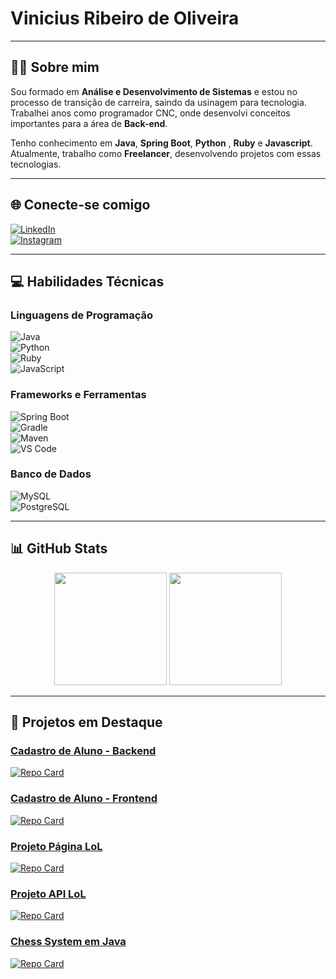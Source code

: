 # **Vinicius Ribeiro de Oliveira**

---

## 👨‍💻 **Sobre mim**
Sou formado em **Análise e Desenvolvimento de Sistemas** e estou no processo de transição de carreira, saindo da usinagem para tecnologia. Trabalhei anos como programador CNC, onde desenvolvi conceitos importantes para a área de **Back-end**.  

Tenho conhecimento em **Java**, **Spring Boot**, **Python** , **Ruby** e **Javascript**. Atualmente, trabalho como **Freelancer**, desenvolvendo projetos com essas tecnologias.

---

## 🌐 **Conecte-se comigo**
[![LinkedIn](https://img.shields.io/badge/LinkedIn-000?style=for-the-badge&logo=linkedin&logoColor=0E76A8)](https://www.linkedin.com/in/vinicius-oliveira-3061341b5/)  
[![Instagram](https://img.shields.io/badge/Instagram-000?style=for-the-badge&logo=instagram&logoColor=E4405F)](https://www.instagram.com/viniciusribeiro.1/)

---

## 💻 **Habilidades Técnicas**

### **Linguagens de Programação**
![Java](https://img.shields.io/badge/Java-000?style=for-the-badge&logo=java&logoColor=white)  
![Python](https://img.shields.io/badge/Python-000?style=for-the-badge&logo=python)  
![Ruby](https://img.shields.io/badge/Ruby-000?style=for-the-badge&logo=ruby&logoColor=CC342D)  
![JavaScript](https://img.shields.io/badge/JavaScript-000?style=for-the-badge&logo=javascript&logoColor=F7DF1E)


### **Frameworks e Ferramentas**
![Spring Boot](https://img.shields.io/badge/Spring%20Boot-000?style=for-the-badge&logo=springboot)  
![Gradle](https://img.shields.io/badge/Gradle-000?style=for-the-badge&logo=gradle)  
![Maven](https://img.shields.io/badge/Maven-000?style=for-the-badge&logo=apachemaven)  
![VS Code](https://img.shields.io/badge/VS%20Code-000?style=for-the-badge&logo=visualstudiocode&logoColor=007ACC)

### **Banco de Dados**
![MySQL](https://img.shields.io/badge/MySQL-000?style=for-the-badge&logo=mysql)  
![PostgreSQL](https://img.shields.io/badge/PostgreSQL-000?style=for-the-badge&logo=postgresql)

---

## 📊 **GitHub Stats**
<div align="center">
  <img height="180em" src="https://github-readme-stats.vercel.app/api?username=viniciusoliveira-27&theme=transparent&bg_color=123&border_color=30A3DC&show_icons=true&icon_color=30A3DC&title_color=E94D5F&text_color=FFF&hide_title=true"/>
  <img height="180em" src="https://github-readme-stats.vercel.app/api/top-langs/?username=viniciusoliveira-27&layout=compact&theme=transparent&bg_color=123&border_color=30A3DC&title_color=E94D5F&text_color=FFF"/>
</div>

---

## 🌟 **Projetos em Destaque**

### [**Cadastro de Aluno - Backend**](https://github.com/viniciusoliveira-27/cadastro-de-aluno-backend)
[![Repo Card](https://github-readme-stats.vercel.app/api/pin/?username=viniciusoliveira-27&repo=cadastro-de-aluno-backend&bg_color=000&border_color=30A3DC&show_icons=true&icon_color=30A3DC&title_color=E94D5F&text_color=fff&cache_bust=2)](https://github.com/viniciusoliveira-27/cadastro-de-aluno-backend)


### [**Cadastro de Aluno - Frontend**](https://github.com/viniciusoliveira-27/cadastro-de-aluno-frontend)
[![Repo Card](https://github-readme-stats.vercel.app/api/pin/?username=viniciusoliveira-27&repo=cadastro-de-aluno-frontend&bg_color=000&border_color=30A3DC&show_icons=true&icon_color=30A3DC&title_color=E94D5F&text_color=fff&cache_bust=3)](https://github.com/viniciusoliveira-27/cadastro-de-aluno-frontend)

### [**Projeto Página LoL**](https://github.com/viniciusoliveira-27/projeto-pagina-lol)
[![Repo Card](https://github-readme-stats.vercel.app/api/pin/?username=viniciusoliveira-27&repo=projeto-pagina-lol&bg_color=000&border_color=30A3DC&show_icons=true&icon_color=30A3DC&title_color=E94D5F&text_color=fff&cache_bust=6)](https://github.com/viniciusoliveira-27/projeto-pagina-lol)

### [**Projeto API LoL**](https://github.com/viniciusoliveira-27/projeto-api-lol)
[![Repo Card](https://github-readme-stats.vercel.app/api/pin/?username=viniciusoliveira-27&repo=projeto-api-lol&bg_color=000&border_color=30A3DC&show_icons=true&icon_color=30A3DC&title_color=E94D5F&text_color=fff)](https://github.com/viniciusoliveira-27/projeto-api-lol)

### [**Chess System em Java**](https://github.com/viniciusoliveira-27/chess-system-java)
[![Repo Card](https://github-readme-stats.vercel.app/api/pin/?username=viniciusoliveira-27&repo=chess-system-java&bg_color=000&border_color=30A3DC&show_icons=true&icon_color=30A3DC&title_color=E94D5F&text_color=fff&cache_bust=5)](https://github.com/viniciusoliveira-27/chess-system-java)


